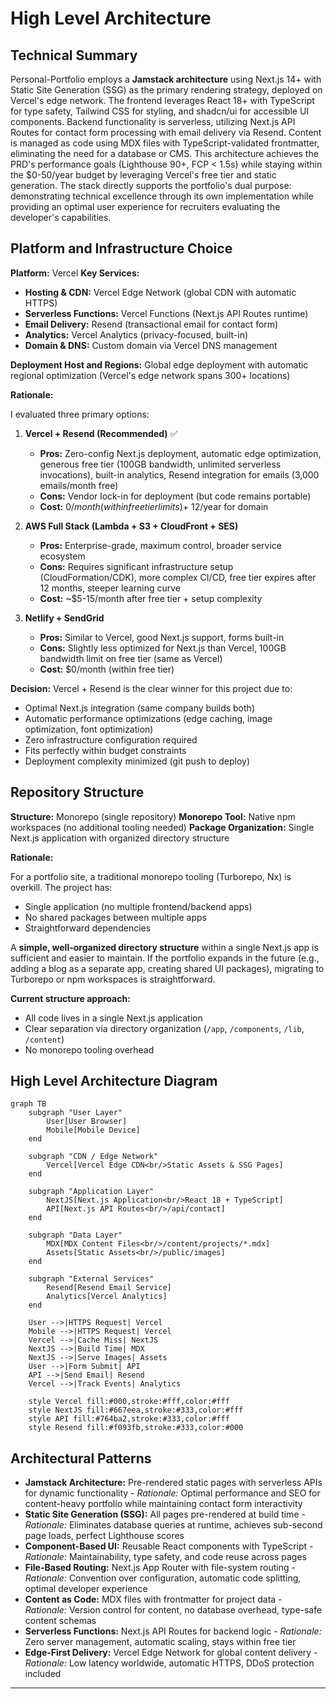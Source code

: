 # High Level Architecture

## Technical Summary

Personal-Portfolio employs a **Jamstack architecture** using Next.js 14+ with Static Site Generation (SSG) as the primary rendering strategy, deployed on Vercel's edge network. The frontend leverages React 18+ with TypeScript for type safety, Tailwind CSS for styling, and shadcn/ui for accessible UI components. Backend functionality is serverless, utilizing Next.js API Routes for contact form processing with email delivery via Resend. Content is managed as code using MDX files with TypeScript-validated frontmatter, eliminating the need for a database or CMS. This architecture achieves the PRD's performance goals (Lighthouse 90+, FCP < 1.5s) while staying within the $0-50/year budget by leveraging Vercel's free tier and static generation. The stack directly supports the portfolio's dual purpose: demonstrating technical excellence through its own implementation while providing an optimal user experience for recruiters evaluating the developer's capabilities.

## Platform and Infrastructure Choice

**Platform:** Vercel
**Key Services:**
- **Hosting & CDN:** Vercel Edge Network (global CDN with automatic HTTPS)
- **Serverless Functions:** Vercel Functions (Next.js API Routes runtime)
- **Email Delivery:** Resend (transactional email for contact form)
- **Analytics:** Vercel Analytics (privacy-focused, built-in)
- **Domain & DNS:** Custom domain via Vercel DNS management

**Deployment Host and Regions:** Global edge deployment with automatic regional optimization (Vercel's edge network spans 300+ locations)

**Rationale:**

I evaluated three primary options:

1. **Vercel + Resend (Recommended)** ✅
   - **Pros:** Zero-config Next.js deployment, automatic edge optimization, generous free tier (100GB bandwidth, unlimited serverless invocations), built-in analytics, Resend integration for emails (3,000 emails/month free)
   - **Cons:** Vendor lock-in for deployment (but code remains portable)
   - **Cost:** $0/month (within free tier limits) + ~$12/year for domain

2. **AWS Full Stack (Lambda + S3 + CloudFront + SES)**
   - **Pros:** Enterprise-grade, maximum control, broader service ecosystem
   - **Cons:** Requires significant infrastructure setup (CloudFormation/CDK), more complex CI/CD, free tier expires after 12 months, steeper learning curve
   - **Cost:** ~$5-15/month after free tier + setup complexity

3. **Netlify + SendGrid**
   - **Pros:** Similar to Vercel, good Next.js support, forms built-in
   - **Cons:** Slightly less optimized for Next.js than Vercel, 100GB bandwidth limit on free tier (same as Vercel)
   - **Cost:** $0/month (within free tier)

**Decision:** Vercel + Resend is the clear winner for this project due to:
- Optimal Next.js integration (same company builds both)
- Automatic performance optimizations (edge caching, image optimization, font optimization)
- Zero infrastructure configuration required
- Fits perfectly within budget constraints
- Deployment complexity minimized (git push to deploy)

## Repository Structure

**Structure:** Monorepo (single repository)
**Monorepo Tool:** Native npm workspaces (no additional tooling needed)
**Package Organization:** Single Next.js application with organized directory structure

**Rationale:**

For a portfolio site, a traditional monorepo tooling (Turborepo, Nx) is overkill. The project has:
- Single application (no multiple frontend/backend apps)
- No shared packages between multiple apps
- Straightforward dependencies

A **simple, well-organized directory structure** within a single Next.js app is sufficient and easier to maintain. If the portfolio expands in the future (e.g., adding a blog as a separate app, creating shared UI packages), migrating to Turborepo or npm workspaces is straightforward.

**Current structure approach:**
- All code lives in a single Next.js application
- Clear separation via directory organization (`/app`, `/components`, `/lib`, `/content`)
- No monorepo tooling overhead

## High Level Architecture Diagram

```mermaid
graph TB
    subgraph "User Layer"
        User[User Browser]
        Mobile[Mobile Device]
    end

    subgraph "CDN / Edge Network"
        Vercel[Vercel Edge CDN<br/>Static Assets & SSG Pages]
    end

    subgraph "Application Layer"
        NextJS[Next.js Application<br/>React 18 + TypeScript]
        API[Next.js API Routes<br/>/api/contact]
    end

    subgraph "Data Layer"
        MDX[MDX Content Files<br/>/content/projects/*.mdx]
        Assets[Static Assets<br/>/public/images]
    end

    subgraph "External Services"
        Resend[Resend Email Service]
        Analytics[Vercel Analytics]
    end

    User -->|HTTPS Request| Vercel
    Mobile -->|HTTPS Request| Vercel
    Vercel -->|Cache Miss| NextJS
    NextJS -->|Build Time| MDX
    NextJS -->|Serve Images| Assets
    User -->|Form Submit| API
    API -->|Send Email| Resend
    Vercel -->|Track Events| Analytics

    style Vercel fill:#000,stroke:#fff,color:#fff
    style NextJS fill:#667eea,stroke:#333,color:#fff
    style API fill:#764ba2,stroke:#333,color:#fff
    style Resend fill:#f093fb,stroke:#333,color:#000
```

## Architectural Patterns

- **Jamstack Architecture:** Pre-rendered static pages with serverless APIs for dynamic functionality - _Rationale:_ Optimal performance and SEO for content-heavy portfolio while maintaining contact form interactivity
- **Static Site Generation (SSG):** All pages pre-rendered at build time - _Rationale:_ Eliminates database queries at runtime, achieves sub-second page loads, perfect Lighthouse scores
- **Component-Based UI:** Reusable React components with TypeScript - _Rationale:_ Maintainability, type safety, and code reuse across pages
- **File-Based Routing:** Next.js App Router with file-system routing - _Rationale:_ Convention over configuration, automatic code splitting, optimal developer experience
- **Content as Code:** MDX files with frontmatter for project data - _Rationale:_ Version control for content, no database overhead, type-safe content schemas
- **Serverless Functions:** Next.js API Routes for backend logic - _Rationale:_ Zero server management, automatic scaling, stays within free tier
- **Edge-First Delivery:** Vercel Edge Network for global content delivery - _Rationale:_ Low latency worldwide, automatic HTTPS, DDoS protection included

---
